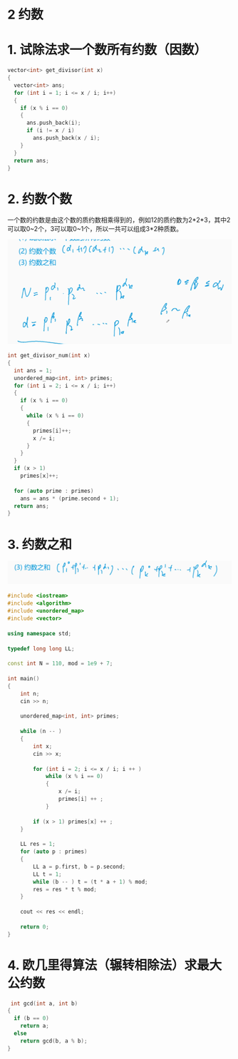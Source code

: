 # 2 约数

# 1. 试除法求一个数所有约数（因数）

```c++
vector<int> get_divisor(int x)
{
  vector<int> ans;
  for (int i = 1; i <= x / i; i++)
  {
    if (x % i == 0)
    {
      ans.push_back(i);
      if (i != x / i)
        ans.push_back(x / i);
    }
  }
  return ans;
}
```

# 2. 约数个数

一个数的约数是由这个数的质约数相乘得到的，例如12的质约数为2\*2\*3，其中2可以取0\~2个，3可以取0\~1个，所以一共可以组成3\*2种质数。

![](image/image_-Sden7rXAf.png)

```c++
int get_divisor_num(int x)
{
  int ans = 1;
  unordered_map<int, int> primes;
  for (int i = 2; i <= x / i; i++)
  {
    if (x % i == 0)
    {
      while (x % i == 0)
      {
        primes[i]++;
        x /= i;
      }
    }
  }
  if (x > 1)
    primes[x]++;

  for (auto prime : primes)
    ans = ans * (prime.second + 1);
  return ans;
}
```

# 3. 约数之和

![](image/image_g8wgznT_4n.png)

```c++
#include <iostream>
#include <algorithm>
#include <unordered_map>
#include <vector>

using namespace std;

typedef long long LL;

const int N = 110, mod = 1e9 + 7;

int main()
{
    int n;
    cin >> n;

    unordered_map<int, int> primes;

    while (n -- )
    {
        int x;
        cin >> x;

        for (int i = 2; i <= x / i; i ++ )
            while (x % i == 0)
            {
                x /= i;
                primes[i] ++ ;
            }

        if (x > 1) primes[x] ++ ;
    }

    LL res = 1;
    for (auto p : primes)
    {
        LL a = p.first, b = p.second;
        LL t = 1;
        while (b -- ) t = (t * a + 1) % mod;
        res = res * t % mod;
    }

    cout << res << endl;

    return 0;
}

```

# 4. 欧几里得算法（辗转相除法）求最大公约数

```c++
 int gcd(int a, int b)
{
  if (b == 0)
    return a;
  else
    return gcd(b, a % b);
}
```
